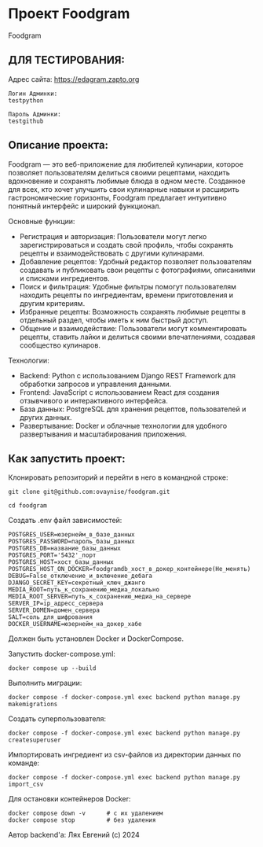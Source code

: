 # **Проект Foodgram**
Foodgram

## ДЛЯ ТЕСТИРОВАНИЯ:
Адрес сайта: https://edagram.zapto.org

```
Логин Админки:
testpython
```

```
Пароль Админки:
testgithub
```
## Описание проекта:

Foodgram — это веб-приложение для любителей кулинарии, которое позволяет пользователям делиться своими рецептами, находить вдохновение и сохранять любимые блюда в одном месте. Созданное для всех, кто хочет улучшить свои кулинарные навыки и расширить гастрономические горизонты, Foodgram предлагает интуитивно понятный интерфейс и широкий функционал.

Основные функции:

-	Регистрация и авторизация: Пользователи могут легко зарегистрироваться и создать свой профиль, чтобы сохранять рецепты и взаимодействовать с другими кулинарами.
-	Добавление рецептов: Удобный редактор позволяет пользователям создавать и публиковать свои рецепты с фотографиями, описаниями и списками ингредиентов.
-	Поиск и фильтрация: Удобные фильтры помогут пользователям находить рецепты по ингредиентам, времени приготовления и другим критериям.
-	Избранные рецепты: Возможность сохранять любимые рецепты в отдельный раздел, чтобы иметь к ним быстрый доступ.
-	Общение и взаимодействие: Пользователи могут комментировать рецепты, ставить лайки и делиться своими впечатлениями, создавая сообщество кулинаров.

Технологии:

-	Backend: Python с использованием Django REST Framework для обработки запросов и управления данными.
-	Frontend: JavaScript с использованием React для создания отзывчивого и интерактивного интерфейса.
-	База данных: PostgreSQL для хранения рецептов, пользователей и других данных.
-	Развертывание: Docker и облачные технологии для удобного развертывания и масштабирования приложения.
## Как запустить проект:

Клонировать репозиторий и перейти в него в командной строке:
```
git clone git@github.com:ovaynise/foodgram.git
```
```
cd foodgram
```
Создать .env файл зависимостей:
```
POSTGRES_USER=юзернейм_в_базе_данных
POSTGRES_PASSWORD=пароль_базы_данных
POSTGRES_DB=название_базы_данных
POSTGRES_PORT='5432'_порт
POSTGRES_HOST=хост_базы_данных
POSTGRES_HOST_ON_DOCKER=foodgramdb_хост_в_докер_контейнере(Не_менять)
DEBUG=False_отключение_и_включение_дебага
DJANGO_SECRET_KEY=секретный_ключ_джанго
MEDIA_ROOT=путь_к_сохранению_медиа_локально
MEDIA_ROOT_SERVER=путь_к_сохранению_медиа_на_сервере
SERVER_IP=ip_адресс_сервера
SERVER_DOMEN=домен_сервера
SALT=соль_для_шифрования
DOCKER_USERNAME=юзернейм_на_докер_хабе
```

Должен быть установлен Docker и DockerCompose.

Запустить docker-compose.yml:

```
docker compose up --build
```
Выполнить миграции:
```
docker compose -f docker-compose.yml exec backend python manage.py makemigrations
```
Создать суперпользователя:
```
docker compose -f docker-compose.yml exec backend python manage.py createsuperuser
```

Импортировать ингредиент из  csv-файлов из директории данных по команде:

```
docker compose -f docker-compose.yml exec backend python manage.py import_csv
```
Для остановки контейнеров Docker:
```
docker compose down -v      # с их удалением
docker compose stop         # без удаления

```

Автор backend'а:
Лях Евгений (c) 2024